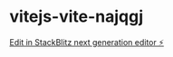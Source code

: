 # vitejs-vite-najqgj

[Edit in StackBlitz next generation editor ⚡️](https://stackblitz.com/~/github.com/willer-613/vitejs-vite-najqgj)